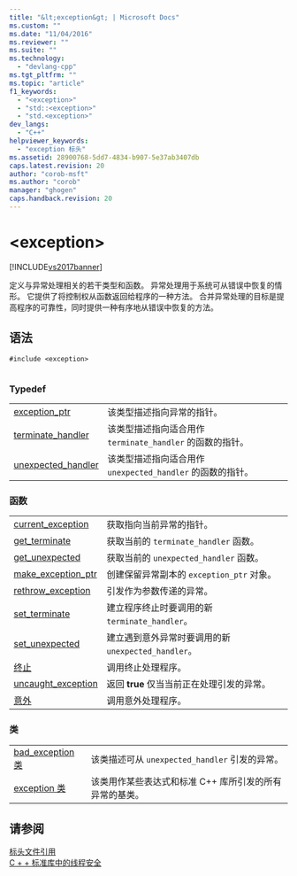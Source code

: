 ```yaml
---
title: "&lt;exception&gt; | Microsoft Docs"
ms.custom: ""
ms.date: "11/04/2016"
ms.reviewer: ""
ms.suite: ""
ms.technology: 
  - "devlang-cpp"
ms.tgt_pltfrm: ""
ms.topic: "article"
f1_keywords: 
  - "<exception>"
  - "std::<exception>"
  - "std.<exception>"
dev_langs: 
  - "C++"
helpviewer_keywords: 
  - "exception 标头"
ms.assetid: 28900768-5dd7-4834-b907-5e37ab3407db
caps.latest.revision: 20
author: "corob-msft"
ms.author: "corob"
manager: "ghogen"
caps.handback.revision: 20
---
```

# &lt;exception&gt;
[!INCLUDE[vs2017banner](../assembler/inline/includes/vs2017banner.md)]

定义与异常处理相关的若干类型和函数。 异常处理用于系统可从错误中恢复的情形。 它提供了将控制权从函数返回给程序的一种方法。 合并异常处理的目标是提高程序的可靠性，同时提供一种有序地从错误中恢复的方法。  
  
## <a name="syntax"></a>语法  
  
```  
#include <exception>  
  
```  
  
### <a name="typedefs"></a>Typedef  
  
|||  
|-|-|  
|[exception_ptr](../Topic/%3Cexception%3E%20typedefs.md#exception_ptr)|该类型描述指向异常的指针。|  
|[terminate_handler](../Topic/%3Cexception%3E%20typedefs.md#terminate_handler)|该类型描述指向适合用作 `terminate_handler` 的函数的指针。|  
|[unexpected_handler](../Topic/%3Cexception%3E%20typedefs.md#unexpected_handler)|该类型描述指向适合用作 `unexpected_handler` 的函数的指针。|  
  
### <a name="functions"></a>函数  
  
|||  
|-|-|  
|[current_exception](../Topic/%3Cexception%3E%20functions.md#current_exception)|获取指向当前异常的指针。|  
|[get_terminate](../Topic/%3Cexception%3E%20functions.md#get_terminate)|获取当前的 `terminate_handler` 函数。|  
|[get_unexpected](../Topic/%3Cexception%3E%20functions.md#get_unexpected)|获取当前的 `unexpected_handler` 函数。|  
|[make_exception_ptr](../Topic/%3Cexception%3E%20functions.md#make_exception_ptr)|创建保留异常副本的 `exception_ptr` 对象。|  
|[rethrow_exception](../Topic/%3Cexception%3E%20functions.md#rethrow_exception)|引发作为参数传递的异常。|  
|[set_terminate](../Topic/%3Cexception%3E%20functions.md#set_terminate)|建立程序终止时要调用的新 `terminate_handler`。|  
|[set_unexpected](../Topic/%3Cexception%3E%20functions.md#set_unexpected)|建立遇到意外异常时要调用的新 `unexpected_handler`。|  
|[终止](../Topic/%3Cexception%3E%20functions.md#terminate)|调用终止处理程序。|  
|[uncaught_exception](../Topic/%3Cexception%3E%20functions.md#uncaught_exception)|返回 **true** 仅当当前正在处理引发的异常。|  
|[意外](../Topic/%3Cexception%3E%20functions.md#unexpected)|调用意外处理程序。|  
  
### <a name="classes"></a>类  
  
|||  
|-|-|  
|[bad_exception 类](../standard-library/bad-exception-class.md)|该类描述可从 `unexpected_handler` 引发的异常。|  
|[exception 类](Exception%20Class.xml)|该类用作某些表达式和标准 C++ 库所引发的所有异常的基类。|  
  
## <a name="see-also"></a>请参阅  
 [标头文件引用](../standard-library/cpp-standard-library-header-files.md)   
 [C + + 标准库中的线程安全](../standard-library/thread-safety-in-the-cpp-standard-library.md)

